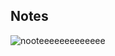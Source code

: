 ## Notes 
![nooteeeeeeeeeeeee](https://github.com/Batuhanbyr/ProjectsJS/assets/95686987/be745c9f-d635-42cb-b287-6c589d42c2e8)
